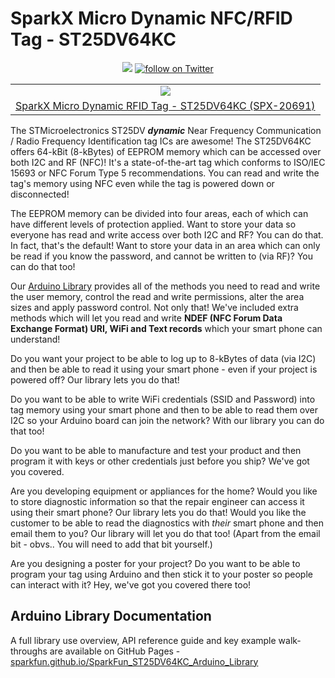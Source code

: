 # SparkX Micro Dynamic NFC/RFID Tag - ST25DV64KC

<p align="center">
    <a href="https://github.com/sparkfunX/Qwiic_RFID_Tag/blob/master/LICENSE" alt="License">
        <img src="https://img.shields.io/badge/license-MIT-blue.svg" /></a>
    <a href="https://twitter.com/intent/follow?screen_name=sparkfun">
                    <img src="https://img.shields.io/twitter/follow/sparkfun.svg?style=social&logo=twitter"
                          alt="follow on Twitter"></a>
</p>

<table class="table table-hover table-striped table-bordered">
    <tr align="center">
     <td><a href="https://www.sparkfun.com/products/20691"><img src="https://cdn.sparkfun.com/assets/parts/2/0/5/3/5/20691-_SPX-_01.jpg"></a></td>
    </tr>
    <tr align="center">
        <td><a href="https://www.sparkfun.com/products/20691">SparkX Micro Dynamic RFID Tag - ST25DV64KC (SPX-20691)</a></td>
    </tr>
</table>

The STMicroelectronics ST25DV _**dynamic**_ Near Frequency Communication / Radio Frequency Identification tag ICs are awesome! The ST25DV64KC offers 64-kBit (8-kBytes) of EEPROM memory which can be accessed over both I2C and RF (NFC)! It's a state-of-the-art tag which conforms to ISO/IEC 15693 or NFC Forum Type 5 recommendations. You can read and write the tag's memory using NFC even while the tag is powered down or disconnected!

The EEPROM memory can be divided into four areas, each of which can have different levels of protection applied. Want to store your data so everyone has read and write access over both I2C and RF? You can do that.
In fact, that's the default! Want to store your data in an area which can only be read if you know the password, and cannot be written to (via RF)? You can do that too!

Our [Arduino Library](https://github.com/sparkfun/SparkFun_ST25DV64KC_Arduino_Library) provides all of the methods you need to read and write the user memory, control the read and write permissions, alter the area sizes and apply password control. Not only that! We've included extra methods which will let you read and write **NDEF (NFC Forum Data Exchange Format) URI, WiFi and Text records** which your smart phone can understand!

Do you want your project to be able to log up to 8-kBytes of data (via I2C) and then be able to read it using your smart phone - even if your project is powered off? Our library lets you do that!

Do you want to be able to write WiFi credentials (SSID and Password) into tag memory using your smart phone and then to be able to read them over I2C so your Arduino board can join the network? With our library you can do that too!

Do you want to be able to manufacture and test your product and then program it with keys or other credentials just before you ship? We've got you covered.

Are you developing equipment or appliances for the home? Would you like to store diagnostic information so that the repair engineer can access it using their smart phone? Our library lets you do that! Would you like the customer to be able to read the diagnostics with _their_ smart phone and then email them to you? Our library will let you do that too! (Apart from the email bit - obvs.. You will need to add that bit yourself.)

Are you designing a poster for your project? Do you want to be able to program your tag using Arduino and then stick it to your poster so people can interact with it? Hey, we've got you covered there too!

## Arduino Library Documentation

A full library use overview, API reference guide and key example walk-throughs are available on GitHub Pages - [sparkfun.github.io/SparkFun_ST25DV64KC_Arduino_Library](https://sparkfun.github.io/SparkFun_ST25DV64KC_Arduino_Library/)
